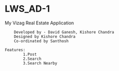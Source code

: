 LWS_AD-1
========

My Vizag Real Estate Application

		Developed by - David Ganesh, Kishore Chandra
		Designed by Kishore Chandra
		Co-ordinated by Santhosh

	Features:
			1.Post
			2.Search
			3.Search Nearby


